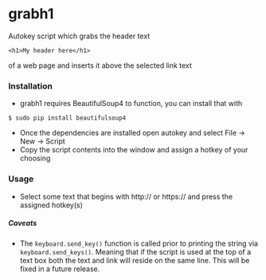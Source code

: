 # grabh1
Autokey script which grabs the header text 
~~~
<h1>My header here</h1>
~~~
of a web page and inserts it above the selected link text

### Installation
* grabh1 requires BeautifulSoup4 to function, you can install that with
~~~
$ sudo pip install beautifulsoup4
~~~
* Once the dependencies are installed open autokey and select File -> New -> Script 
* Copy the script contents into the window and assign a hotkey of your choosing

### Usage 

* Select some text that begins with http:// or https:// and press the assigned hotkey(s)

##### Caveats
* The ```keyboard.send_key()``` function is called prior to printing the string via ```keyboard.send_keys()```.  Meaning that if the script is used at the top of a text box both the text and link will reside on the same line.  This will be fixed in a future release.
